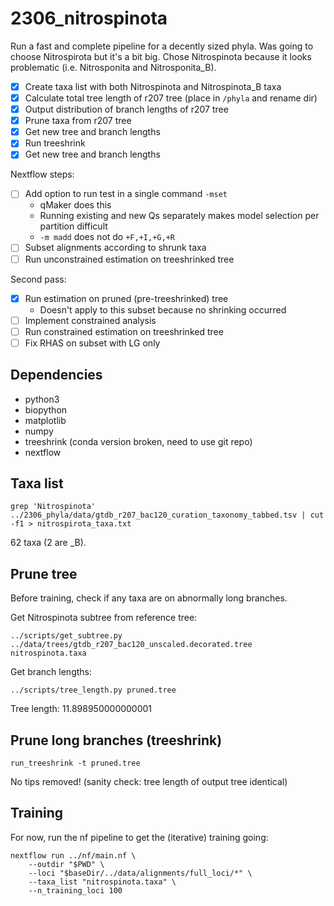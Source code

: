 # 2306_nitrospinota  

Run a fast and complete pipeline for a decently sized phyla. Was going to choose Nitrospirota but it's a bit big. Chose Nitrospinota because it looks problematic (i.e. Nitrosponita and Nitrosponita_B).  

- [x] Create taxa list with both Nitrospinota and Nitrospinota_B taxa  
- [x] Calculate total tree length of r207 tree (place in `/phyla` and rename dir)  
- [x] Output distribution of branch lengths of r207 tree  
- [x] Prune taxa from r207 tree  
- [x] Get new tree and branch lengths  
- [x] Run treeshrink  
- [x] Get new tree and branch lengths  

Nextflow steps:  
- [ ] Add option to run test in a single command `-mset`  
	- qMaker does this  
	- Running existing and new Qs separately makes model selection per partition difficult  
	- `-m madd` does not do `+F,+I,+G,+R`  
- [ ] Subset alignments according to shrunk taxa  
- [ ] Run unconstrained estimation on treeshrinked tree  

Second pass:  
- [x] Run estimation on pruned (pre-treeshrinked) tree  
	- Doesn't apply to this subset because no shrinking occurred  
- [ ] Implement constrained analysis  
- [ ] Run constrained estimation on treeshrinked tree  
- [ ] Fix RHAS on subset with LG only  

## Dependencies  
- python3  
- biopython  
- matplotlib  
- numpy  
- treeshrink (conda version broken, need to use git repo)  
- nextflow  

## Taxa list  
```
grep 'Nitrospinota' ../2306_phyla/data/gtdb_r207_bac120_curation_taxonomy_tabbed.tsv | cut -f1 > nitrospirota_taxa.txt
```  

62 taxa (2 are \_B).  

## Prune tree  

Before training, check if any taxa are on abnormally long branches.  

Get Nitrospinota subtree from reference tree:  
```
../scripts/get_subtree.py ../data/trees/gtdb_r207_bac120_unscaled.decorated.tree nitrospinota.taxa
```  

Get branch lengths:  
```
../scripts/tree_length.py pruned.tree
```  

Tree length: 11.898950000000001  

## Prune long branches (treeshrink)  

```
run_treeshrink -t pruned.tree
```  

No tips removed! (sanity check: tree length of output tree identical)  

## Training  

For now, run the nf pipeline to get the (iterative) training going:  
```
nextflow run ../nf/main.nf \
	--outdir "$PWD" \
	--loci "$baseDir/../data/alignments/full_loci/*" \
	--taxa_list "nitrospinota.taxa" \
	--n_training_loci 100
```
